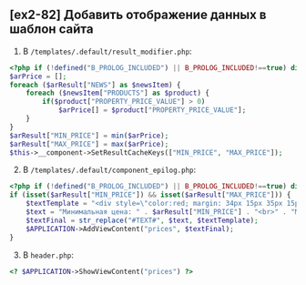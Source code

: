 ## [ex2-82] Добавить отображение данных в шаблон сайта

1. В `/templates/.default/result_modifier.php`:

```php
<?php if (!defined("B_PROLOG_INCLUDED") || B_PROLOG_INCLUDED!==true) die();
$arPrice = [];
foreach ($arResult["NEWS"] as $newsItem) {
    foreach ($newsItem["PRODUCTS"] as $product) {
        if($product["PROPERTY_PRICE_VALUE"] > 0)
            $arPrice[] = $product["PROPERTY_PRICE_VALUE"];
    }
}
$arResult["MIN_PRICE"] = min($arPrice);
$arResult["MAX_PRICE"] = max($arPrice);
$this->__component->SetResultCacheKeys(["MIN_PRICE", "MAX_PRICE"]);
```

2. В `/templates/.default/component_epilog.php`:

```php
<?php if (!defined("B_PROLOG_INCLUDED") || B_PROLOG_INCLUDED!==true) die();die
if (isset($arResult["MIN_PRICE"]) && isset($arResult["MAX_PRICE"])) {
    $textTemplate = "<div style=\"color:red; margin: 34px 15px 35px 15px\">#TEXT#</div>";
    $text = "Минимальная цена: " . $arResult["MIN_PRICE"] . "<br>" . "Максимальная цена: " . $arResult["MAX_PRICE"];
    $textFinal = str_replace("#TEXT#", $text, $textTemplate);
    $APPLICATION->AddViewContent("prices", $textFinal);
}
```

3. В `header.php`:

```php
<? $APPLICATION->ShowViewContent("prices") ?>
```